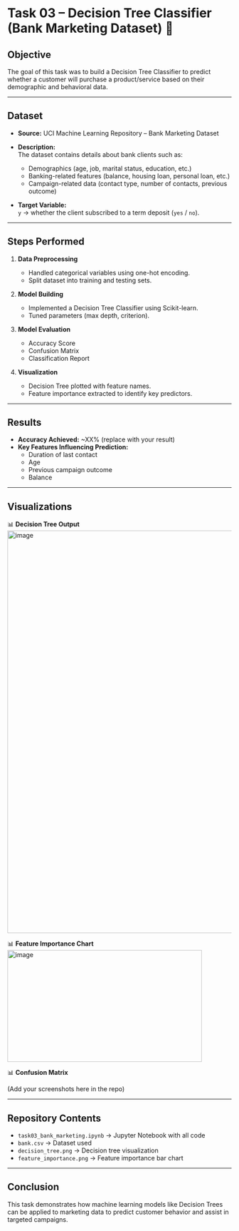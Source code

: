# Task 03 – Decision Tree Classifier (Bank Marketing Dataset) 🌳

## Objective
The goal of this task was to build a Decision Tree Classifier to predict whether a customer will purchase a product/service based on their demographic and behavioral data.

---

## Dataset
- **Source:** UCI Machine Learning Repository – Bank Marketing Dataset  
- **Description:**  
  The dataset contains details about bank clients such as:
  - Demographics (age, job, marital status, education, etc.)
  - Banking-related features (balance, housing loan, personal loan, etc.)
  - Campaign-related data (contact type, number of contacts, previous outcome)

- **Target Variable:**  
  `y` → whether the client subscribed to a term deposit (`yes` / `no`).

---

## Steps Performed
1. **Data Preprocessing**
   - Handled categorical variables using one-hot encoding.
   - Split dataset into training and testing sets.

2. **Model Building**
   - Implemented a Decision Tree Classifier using Scikit-learn.
   - Tuned parameters (max depth, criterion).

3. **Model Evaluation**
   - Accuracy Score
   - Confusion Matrix
   - Classification Report

4. **Visualization**
   - Decision Tree plotted with feature names.
   - Feature importance extracted to identify key predictors.

---

## Results
- **Accuracy Achieved:** ~XX% (replace with your result)  
- **Key Features Influencing Prediction:**
  - Duration of last contact
  - Age
  - Previous campaign outcome
  - Balance  

---

## Visualizations
📊 **Decision Tree Output**  
<img width="1891" height="903" alt="image" src="https://github.com/user-attachments/assets/0e91c2de-0536-4de5-b445-b54480d29123" />

📊 **Feature Importance Chart**  
<img width="437" height="251" alt="image" src="https://github.com/user-attachments/assets/61592783-d0a5-4594-8356-0f883ff1e9a1" />

📊 **Confusion Matrix**

(Add your screenshots here in the repo)

---

## Repository Contents
- `task03_bank_marketing.ipynb` → Jupyter Notebook with all code  
- `bank.csv` → Dataset used  
- `decision_tree.png` → Decision tree visualization  
- `feature_importance.png` → Feature importance bar chart  

---

## Conclusion
This task demonstrates how machine learning models like Decision Trees can be applied to marketing data to predict customer behavior and assist in targeted campaigns.
